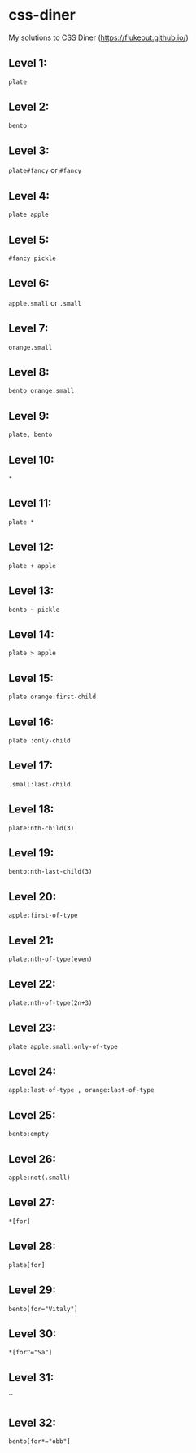 # css-diner
My solutions to CSS Diner (https://flukeout.github.io/)

## Level 1:
`plate`

## Level 2:
`bento`

## Level 3:
`plate#fancy` or `#fancy`

## Level 4:
`plate apple`

## Level 5:
`#fancy pickle`

## Level 6:
`apple.small` or `.small`

## Level 7:
`orange.small`

## Level 8:
`bento orange.small`

## Level 9:
`plate, bento`

## Level 10:
`*`

## Level 11:
`plate *`

## Level 12:
`plate + apple`

## Level 13:
`bento ~ pickle`

## Level 14:
`plate > apple`

## Level 15:
`plate orange:first-child`

## Level 16:
`plate :only-child`

## Level 17:
`.small:last-child`

## Level 18:
`plate:nth-child(3)`

## Level 19:
`bento:nth-last-child(3)`

## Level 20:
`apple:first-of-type`

## Level 21:
`plate:nth-of-type(even)`

## Level 22:
`plate:nth-of-type(2n+3)`

## Level 23:
`plate apple.small:only-of-type`

## Level 24:
`apple:last-of-type , orange:last-of-type`

## Level 25:
`bento:empty`

## Level 26:
`apple:not(.small)`

## Level 27:
`*[for]`

## Level 28:
`plate[for]`

## Level 29:
`bento[for="Vitaly"]`

## Level 30:
`*[for^="Sa"]`

## Level 31:
``

## Level 32:
`bento[for*="obb"]`
